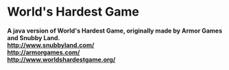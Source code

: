 # World's Hardest Game
**A java version of World's Hardest Game, originally made by Armor Games and Snubby Land.**
<br>**http://www.snubbyland.com/**
<br>**http://armorgames.com/**
<br>**http://www.worldshardestgame.org/**
